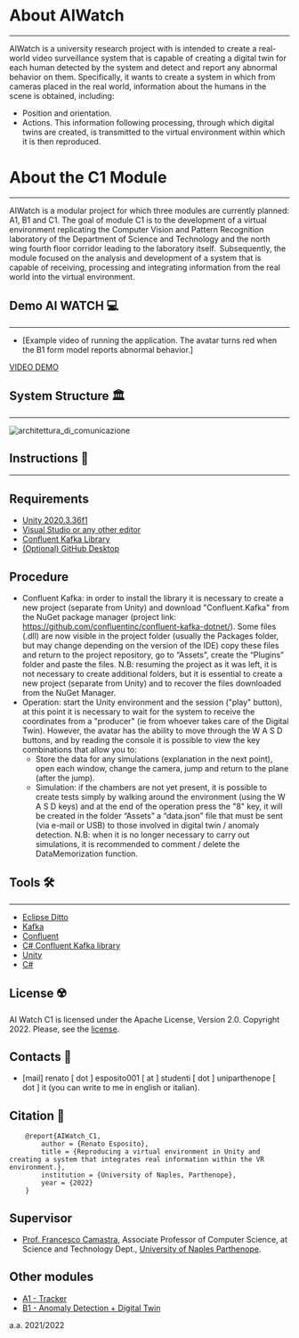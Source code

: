 # About AIWatch
***
AIWatch is a university research project with is intended to create a real-world video surveillance system that is capable of creating a digital twin for each human detected by the system and detect and report any abnormal behavior on them. Specifically, it wants to create a system in which from cameras placed in the real world, information about the humans in the scene is obtained, including:
- Position and orientation.
- Actions.
This information following processing, through which digital twins are created, is transmitted to the virtual environment within which it is then reproduced.

# About the C1 Module
***
AIWatch is a modular project for which three modules are currently planned: A1, B1 and C1.
The goal of module C1 is to the development of a virtual environment replicating the Computer Vision and Pattern Recognition laboratory of the Department of Science and Technology and the north wing fourth floor corridor leading to the laboratory itself.  Subsequently, the module focused on the analysis and development of a system that is capable of receiving, processing and integrating information from the real world into the virtual environment.  


## Demo AI WATCH 💻
***
- [Example video of running the application. The avatar turns red when the B1 form model reports abnormal behavior.]

[VIDEO DEMO](https://youtu.be/SLqecnDKiSg)

## System Structure 🏛
***
![architettura_di_comunicazione](https://user-images.githubusercontent.com/53092291/203617948-1c0f1736-ca8b-4d35-9bc2-3db1e3901fb4.png)


## Instructions 🚀
***
## Requirements
- [Unity 2020.3.36f1](https://unity3d.com/get-unity/download/archive)
- [Visual Studio or any other editor](https://visualstudio.microsoft.com/it/downloads/)
- [Confluent Kafka Library](https://github.com/confluentinc/confluent-kafka-dotnet)
- [(Optional) GitHub Desktop](https://desktop.github.com/)

 
## Procedure
- Confluent Kafka: in order to install the library it is necessary to create a new project (separate from Unity) and download "Confluent.Kafka" from the NuGet package manager (project link: https://github.com/confluentinc/confluent-kafka-dotnet/). Some files (.dll) are now visible in the project folder (usually the Packages folder, but may change depending on the version of the IDE) copy these files and return to the project repository, go to “Assets”, create the “Plugins” folder and paste the files.
N.B: resuming the project as it was left, it is not necessary to create additional folders, but it is essential to create a new project (separate from Unity) and to recover the files downloaded from the NuGet Manager.
- Operation: start the Unity environment and the session ("play" button), at this point it is necessary to wait for the system to receive the coordinates from a "producer" (ie from whoever takes care of the Digital Twin). However, the avatar has the ability to move through the W A S D buttons, and by reading the console it is possible to view the key combinations that allow you to:
  - Store the data for any simulations (explanation in the next point), open each window, change the camera, jump and return to the plane (after the jump).
  - Simulation: if the chambers are not yet present, it is possible to create tests simply by walking around the environment (using the W A S D keys) and at the end of the operation press the "8" key, it will be created in the folder “Assets” a “data.json” file that must be sent (via e-mail or USB) to those involved in digital twin / anomaly detection.
N.B: when it is no longer necessary to carry out simulations, it is recommended to comment / delete the DataMemorization function.



## Tools 🛠
***
- [Eclipse Ditto](https://www.eclipse.org/ditto/)
- [Kafka](https://kafka.apache.org/)
- [Confluent](https://www.confluent.io/)
- [C# Confluent Kafka library](https://github.com/confluentinc/confluent-kafka-dotnet)
- [Unity](https://unity.com/)
- [C#](https://learn.microsoft.com/it-it/dotnet/csharp/)


## License ☢️
AI Watch C1 is licensed under the Apache License, Version 2.0. Copyright 2022. Please, see the [license](https://github.com/RenatoEsposito1999/AIWatch_C1/blob/main/LICENSE).

## Contacts 🪪
- [mail] renato [ dot ] esposito001 [ at ] studenti [ dot ] uniparthenope [ dot ] it (you can write to me in english or italian).


## Citation 📖
```
    @report{AIWatch_C1,
        author = {Renato Esposito},
        title = {Reproducing a virtual environment in Unity and creating a system that integrates real information within the VR environment.},
        institution = {University of Naples, Parthenope},
        year = {2022}
    }
```

## Supervisor
- [Prof. Francesco Camastra](https://www.researchgate.net/profile/Francesco-Camastra), Associate Professor of Computer Science, at Science and Technology Dept.,  [University of Naples Parthenope](https://www.uniparthenope.it/).


## Other modules
- [A1 - Tracker](https://github.com/dennewbie/AI_Watch_A1)
- [B1 - Anomaly Detection + Digital Twin](https://github.com/Luruu/AI_Watch_B1)

a.a. 2021/2022
